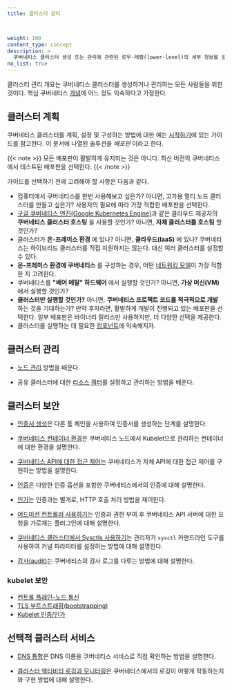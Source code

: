 ```yaml
---
title: 클러스터 관리



weight: 100
content_type: concept
description: >
  쿠버네티스 클러스터 생성 또는 관리에 관련된 로우-레벨(lower-level)의 세부 정보를 설명한다.
no_list: true
---
```


<!-- overview -->
클러스터 관리 개요는 쿠버네티스 클러스터를 생성하거나 관리하는 모든 사람들을 위한 것이다.
핵심 쿠버네티스 [개념](/ko/docs/concepts/)에 어느 정도 익숙하다고 가정한다.


<!-- body -->
## 클러스터 계획

쿠버네티스 클러스터를 계획, 설정 및 구성하는 방법에 대한 예는 [시작하기](/ko/docs/setup/)에 있는 가이드를 참고한다. 이 문서에 나열된 솔루션을 *배포판* 이라고 한다.

   {{< note  >}}
   모든 배포판이 활발하게 유지되는 것은 아니다. 최신 버전의 쿠버네티스에서 테스트된 배포판을 선택한다.
   {{< /note >}}

가이드를 선택하기 전에 고려해야 할 사항은 다음과 같다.

 - 컴퓨터에서 쿠버네티스를 한번 사용해보고 싶은가? 아니면, 고가용 멀티 노드 클러스터를 만들고 싶은가? 사용자의 필요에 따라 가장 적합한 배포판을 선택한다.
 - [구글 쿠버네티스 엔진(Google Kubernetes Engine)](https://cloud.google.com/kubernetes-engine/)과 같은 클라우드 제공자의 **쿠버네티스 클러스터 호스팅** 을 사용할 것인가? 아니면, **자체 클러스터를 호스팅** 할 것인가?
 - 클러스터가 **온-프레미스 환경** 에 있나? 아니면, **클라우드(IaaS)** 에 있나? 쿠버네티스는 하이브리드 클러스터를 직접 지원하지는 않는다. 대신 여러 클러스터를 설정할 수 있다.
 - **온-프레미스 환경에 쿠버네티스** 를 구성하는 경우, 어떤 [네트워킹 모델](/ko/docs/concepts/cluster-administration/networking/)이 가장 적합한 지 고려한다.
 - 쿠버네티스를 **"베어 메탈" 하드웨어** 에서 실행할 것인가? 아니면, **가상 머신(VM)** 에서 실행할 것인가?
 - **클러스터만 실행할 것인가?** 아니면, **쿠버네티스 프로젝트 코드를 적극적으로 개발** 하는 것을 기대하는가? 만약
   후자라면, 활발하게 개발이 진행되고 있는 배포판을 선택한다. 일부 배포판은 바이너리 릴리스만 사용하지만,
   더 다양한 선택을 제공한다.
 - 클러스터를 실행하는 데 필요한 [컴포넌트](/ko/docs/concepts/overview/components/)에 익숙해지자.


## 클러스터 관리

* [노드 관리](/ko/docs/concepts/architecture/nodes/) 방법을 배운다.

* 공유 클러스터에 대한 [리소스 쿼터](/ko/docs/concepts/policy/resource-quotas/)를 설정하고 관리하는 방법을 배운다.

## 클러스터 보안

* [인증서 생성](/ko/docs/tasks/administer-cluster/certificates/)은 다른 툴 체인을 사용하여 인증서를 생성하는 단계를 설명한다.

* [쿠버네티스 컨테이너 환경](/ko/docs/concepts/containers/container-environment/)은 쿠버네티스 노드에서 Kubelet으로 관리하는 컨테이너에 대한 환경을 설명한다.

* [쿠버네티스 API에 대한 접근 제어](/ko/docs/concepts/security/controlling-access)는 쿠버네티스가 자체 API에 대한 접근 제어를 구현하는 방법을 설명한다.

* [인증](/docs/reference/access-authn-authz/authentication/)은 다양한 인증 옵션을 포함한 쿠버네티스에서의 인증에 대해 설명한다.

* [인가](/ko/docs/reference/access-authn-authz/authorization/)는 인증과는 별개로, HTTP 호출 처리 방법을 제어한다.

* [어드미션 컨트롤러 사용하기](/docs/reference/access-authn-authz/admission-controllers/)는 인증과 권한 부여 후 쿠버네티스 API 서버에 대한 요청을 가로채는 플러그인에 대해 설명한다.

* [쿠버네티스 클러스터에서 Sysctls 사용하기](/ko/docs/tasks/administer-cluster/sysctl-cluster/)는 관리자가 `sysctl` 커맨드라인 도구를 사용하여 커널 파라미터를 설정하는 방법에 대해 설명한다.

* [감사(audit)](/docs/tasks/debug/debug-cluster/audit/)는 쿠버네티스의 감사 로그를 다루는 방법에 대해 설명한다.

### kubelet 보안
  * [컨트롤 플레인-노드 통신](/ko/docs/concepts/architecture/control-plane-node-communication/)
  * [TLS 부트스트래핑(bootstrapping)](/docs/reference/access-authn-authz/kubelet-tls-bootstrapping/)
  * [Kubelet 인증/인가](/ko/docs/reference/command-line-tools-reference/kubelet-authentication-authorization/)

## 선택적 클러스터 서비스

* [DNS 통합](/ko/docs/concepts/services-networking/dns-pod-service/)은 DNS 이름을 쿠버네티스 서비스로 직접 확인하는 방법을 설명한다.

* [클러스터 액티비티 로깅과 모니터링](/ko/docs/concepts/cluster-administration/logging/)은 쿠버네티스에서의 로깅이 어떻게 작동하는지와 구현 방법에 대해 설명한다.
